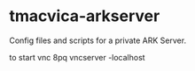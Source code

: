 # tmacvica-arkserver
Config files and scripts for a private ARK Server.

to start vnc 8pq
vncserver -localhost

